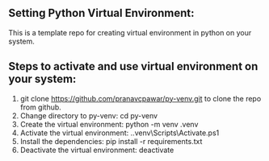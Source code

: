 ## Setting Python Virtual Environment:
This is a template repo for creating virtual environment in python on your system.

## Steps to activate and use virtual environment on your system:
1. git clone https://github.com/pranavcpawar/py-venv.git to clone the repo from github.
2. Change directory to py-venv: cd py-venv
3. Create the virtual environment: python -m venv .venv
4. Activate the virtual environment: .\.venv\Scripts\Activate.ps1
5. Install the dependencies: pip install -r requirements.txt
6. Deactivate the virtual environment: deactivate 
